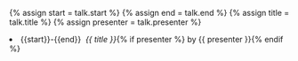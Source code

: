 {% assign start = talk.start %}
{% assign end = talk.end %}
{% assign title = talk.title %}
{% assign presenter = talk.presenter %}
<li>{{start}}-{{end}}&nbsp;&nbsp;<i>{{ title }}</i>{% if presenter %} by {{ presenter }}{% endif %}</li>